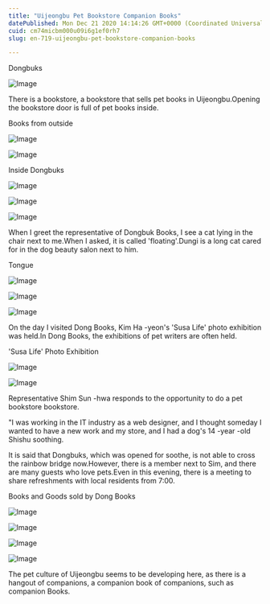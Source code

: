 ```yaml
---
title: "Uijeongbu Pet Bookstore Companion Books"
datePublished: Mon Dec 21 2020 14:14:26 GMT+0000 (Coordinated Universal Time)
cuid: cm74micbm000u09i6g1ef0rh7
slug: en-719-uijeongbu-pet-bookstore-companion-books

---
```



Dongbuks

![Image](https://cdn.hashnode.com/res/hashnode/image/upload/v1739528731860/67c164d2-afae-4683-8868-e14c183185fc.jpeg)

There is a bookstore, a bookstore that sells pet books in Uijeongbu.Opening the bookstore door is full of pet books inside.

Books from outside

![Image](https://cdn.hashnode.com/res/hashnode/image/upload/v1739528733750/17965c31-a686-45ba-ba69-592c14037b62.jpeg)

![Image](https://cdn.hashnode.com/res/hashnode/image/upload/v1739528735242/3da5caed-41a4-4b66-9f2b-44c66f191077.jpeg)

Inside Dongbuks

![Image](https://cdn.hashnode.com/res/hashnode/image/upload/v1739528737387/e68fae39-127e-4d99-8fbb-bdf4842eda4d.jpeg)

![Image](https://cdn.hashnode.com/res/hashnode/image/upload/v1739528739061/e903ad3d-38ff-426f-9b68-c8e7502690ad.jpeg)

![Image](https://cdn.hashnode.com/res/hashnode/image/upload/v1739528740847/b8e1b480-5fe7-4b37-850a-e24c05b81b05.jpeg)

When I greet the representative of Dongbuk Books, I see a cat lying in the chair next to me.When I asked, it is called 'floating'.Dungi is a long cat cared for in the dog beauty salon next to him.

Tongue

![Image](https://cdn.hashnode.com/res/hashnode/image/upload/v1739528743245/be4b8bba-7574-479c-acb9-fcff29f77452.jpeg)

![Image](https://cdn.hashnode.com/res/hashnode/image/upload/v1739528744896/5d915065-faa1-4a37-932e-8c6f6168cb6b.jpeg)

![Image](https://cdn.hashnode.com/res/hashnode/image/upload/v1739528746738/0f47e450-94ba-4578-a4f1-14b097ca8cff.jpeg)

On the day I visited Dong Books, Kim Ha -yeon's 'Susa Life' photo exhibition was held.In Dong Books, the exhibitions of pet writers are often held.

'Susa Life' Photo Exhibition

![Image](https://cdn.hashnode.com/res/hashnode/image/upload/v1739528748621/461f87b7-7eb6-4a6b-ba47-5a84969e34cf.jpeg)

![Image](https://cdn.hashnode.com/res/hashnode/image/upload/v1739528750265/e51e8fc6-302b-493e-bb0e-e1fdcd463f30.jpeg)

Representative Shim Sun -hwa responds to the opportunity to do a pet bookstore bookstore.

"I was working in the IT industry as a web designer, and I thought someday I wanted to have a new work and my store, and I had a dog's 14 -year -old Shishu soothing.

It is said that Dongbuks, which was opened for soothe, is not able to cross the rainbow bridge now.However, there is a member next to Sim, and there are many guests who love pets.Even in this evening, there is a meeting to share refreshments with local residents from 7:00.

Books and Goods sold by Dong Books

![Image](https://cdn.hashnode.com/res/hashnode/image/upload/v1739528751805/559e15c6-a5e0-4535-a1b0-4be4199966bb.jpeg)

![Image](https://cdn.hashnode.com/res/hashnode/image/upload/v1739528753900/844fe023-04c2-4d06-8aeb-c12e0b3d6199.jpeg)

![Image](https://cdn.hashnode.com/res/hashnode/image/upload/v1739528755475/e8db8432-79be-45a1-ab84-b9784153e2e7.jpeg)

![Image](https://cdn.hashnode.com/res/hashnode/image/upload/v1739528757161/497cbc1d-8b6f-4d27-bd33-0cb4900b164b.jpeg)

The pet culture of Uijeongbu seems to be developing here, as there is a hangout of companions, a companion book of companions, such as companion Books.